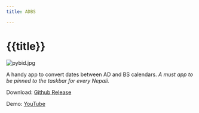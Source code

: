 ```yaml
---
title: ADBS

---
```

# {{title}}
![pybid.jpg](/static/img/adbs.jpg)

A handy app to convert dates between AD and BS calendars. *A must app to be pinned to the taskbar for every Nepali.*

Download: [Github Release](https://github.com/pragyanone/ADBS/releases/latest/download/ADBS_ShresthaPragyan.com.np.exe)

Demo: <a href="https://youtu.be/_FdAF-KshZk" target="_blank">YouTube</a>